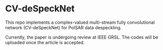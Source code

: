 # CV-deSpeckNet
This repo implements a complex-valued multi-stream fully convolutional network (CV-deSpeckNet) for PolSAR data despeckling.

Currently, the paper is undergoing review at IEEE GRSL. The codes will be uploaded once the article is accepted.
